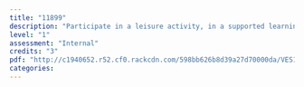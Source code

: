 ```yaml
---
title: "11899"
description: "Participate in a leisure activity, in a supported learning context"
level: "1"
assessment: "Internal"
credits: "3"
pdf: "http://c1940652.r52.cf0.rackcdn.com/598bb626b8d39a27d70000da/VES1-11899.pdf"
categories:
---
```

